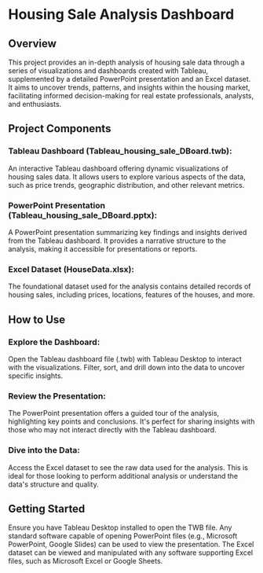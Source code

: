 # Housing Sale Analysis Dashboard
## Overview
This project provides an in-depth analysis of housing sale data through a series of visualizations and dashboards created with Tableau, supplemented by a detailed PowerPoint presentation and an Excel dataset. It aims to uncover trends, patterns, and insights within the housing market, facilitating informed decision-making for real estate professionals, analysts, and enthusiasts.

## Project Components
 ### Tableau Dashboard (Tableau_housing_sale_DBoard.twb):
  An interactive Tableau dashboard offering dynamic visualizations of housing sales data. It allows users to explore various aspects of the data, such as price trends, geographic distribution, and other relevant metrics.
 ### PowerPoint Presentation (Tableau_housing_sale_DBoard.pptx):
  A PowerPoint presentation summarizing key findings and insights derived from the Tableau dashboard. It provides a narrative structure to the analysis, making it accessible for presentations or reports.
 ### Excel Dataset (HouseData.xlsx):
  The foundational dataset used for the analysis contains detailed records of housing sales, including prices, locations, features of the houses, and more.
## How to Use
 ### Explore the Dashboard:
  Open the Tableau dashboard file (.twb) with Tableau Desktop to interact with the visualizations. Filter, sort, and drill down into the data to uncover specific insights.
 ### Review the Presentation:
  The PowerPoint presentation offers a guided tour of the analysis, highlighting key points and conclusions. It's perfect for sharing insights with those who may not interact directly with the Tableau dashboard.
 ### Dive into the Data:
 Access the Excel dataset to see the raw data used for the analysis. This is ideal for those looking to perform additional analysis or understand the data's structure and quality.
## Getting Started
 Ensure you have Tableau Desktop installed to open the TWB file.
 Any standard software capable of opening PowerPoint files (e.g., Microsoft PowerPoint, Google Slides) can be used to view the presentation.
 The Excel dataset can be viewed and manipulated with any software supporting Excel files, such as Microsoft Excel or Google Sheets.


